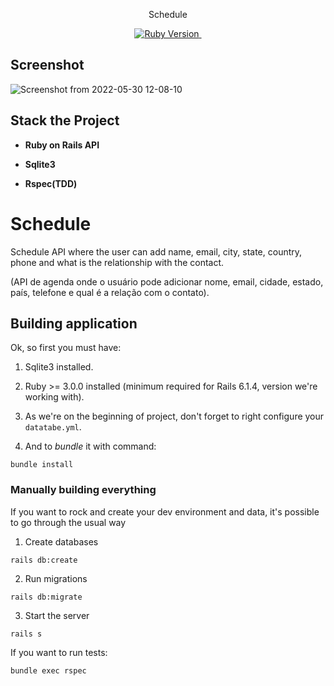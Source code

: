 <p  align="center">Schedule</p>

<p  align="center">

<a  href="https://ruby-doc.org/core-2.7.1/">

<img  alt="Ruby Version"  src="https://img.shields.io/badge/Ruby-3.0.0 -green.svg"  target="_blank">

</a>

<a  href="https://guides.rubyonrails.org/6__release_notes.html">

<img  alt=""  src="https://img.shields.io/badge/Rails-~> 6.1.4-blue.svg"  target="_blank">

</a>
</p>

## Screenshot
![Screenshot from 2022-05-30 12-08-10](https://user-images.githubusercontent.com/79641372/171024521-d9113df5-1e6f-41af-8cde-4ded91e7390b.png)

## Stack the Project

- **Ruby on Rails API**

- **Sqlite3**

- **Rspec(TDD)**


# Schedule

Schedule API where the user can add name, email, city, state, country, phone and what is the relationship with the contact.

(API de agenda onde o usuário pode adicionar nome, email, cidade, estado, país, telefone e qual é a relação com o contato).

## Building application

Ok, so first you must have:

1. Sqlite3 installed.

2. Ruby >= 3.0.0 installed (minimum required for Rails 6.1.4, version we're working with).

3. As we're on the beginning of project, don't forget to right configure your `datatabe.yml`.

4. And to *bundle* it with command:

```
bundle install
```

### Manually building everything

If you want to rock and create your dev environment and data, it's possible to go through the usual way

1. Create databases
```
rails db:create
```

2. Run migrations
```
rails db:migrate
```

3. Start the server
```
rails s
```

If you want to run tests: 
```
bundle exec rspec
```
